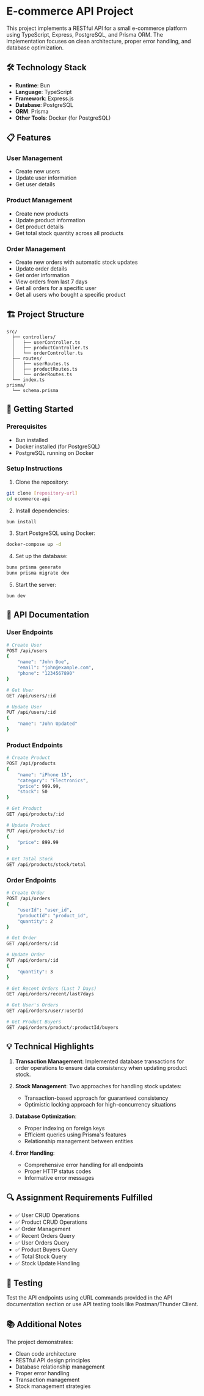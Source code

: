 # E-commerce API Project

This project implements a RESTful API for a small e-commerce platform using TypeScript, Express, PostgreSQL, and Prisma ORM. The implementation focuses on clean architecture, proper error handling, and database optimization.

## 🛠 Technology Stack

- **Runtime**: Bun
- **Language**: TypeScript
- **Framework**: Express.js
- **Database**: PostgreSQL
- **ORM**: Prisma
- **Other Tools**: Docker (for PostgreSQL)

## 📋 Features

### User Management
- Create new users
- Update user information
- Get user details

### Product Management
- Create new products
- Update product information
- Get product details
- Get total stock quantity across all products

### Order Management
- Create new orders with automatic stock updates
- Update order details
- Get order information
- View orders from last 7 days
- Get all orders for a specific user
- Get all users who bought a specific product

## 🏗 Project Structure

```
src/
  ├── controllers/
  │   ├── userController.ts
  │   ├── productController.ts
  │   └── orderController.ts
  ├── routes/
  │   ├── userRoutes.ts
  │   ├── productRoutes.ts
  │   └── orderRoutes.ts
  └── index.ts
prisma/
  └── schema.prisma
```

## 🚀 Getting Started

### Prerequisites
- Bun installed
- Docker installed (for PostgreSQL)
- PostgreSQL running on Docker

### Setup Instructions

1. Clone the repository:
```bash
git clone [repository-url]
cd ecommerce-api
```

2. Install dependencies:
```bash
bun install
```

3. Start PostgreSQL using Docker:
```bash
docker-compose up -d
```

4. Set up the database:
```bash
bunx prisma generate
bunx prisma migrate dev
```

5. Start the server:
```bash
bun dev
```

## 📝 API Documentation

### User Endpoints

```bash
# Create User
POST /api/users
{
    "name": "John Doe",
    "email": "john@example.com",
    "phone": "1234567890"
}

# Get User
GET /api/users/:id

# Update User
PUT /api/users/:id
{
    "name": "John Updated"
}
```

### Product Endpoints

```bash
# Create Product
POST /api/products
{
    "name": "iPhone 15",
    "category": "Electronics",
    "price": 999.99,
    "stock": 50
}

# Get Product
GET /api/products/:id

# Update Product
PUT /api/products/:id
{
    "price": 899.99
}

# Get Total Stock
GET /api/products/stock/total
```

### Order Endpoints

```bash
# Create Order
POST /api/orders
{
    "userId": "user_id",
    "productId": "product_id",
    "quantity": 2
}

# Get Order
GET /api/orders/:id

# Update Order
PUT /api/orders/:id
{
    "quantity": 3
}

# Get Recent Orders (Last 7 Days)
GET /api/orders/recent/last7days

# Get User's Orders
GET /api/orders/user/:userId

# Get Product Buyers
GET /api/orders/product/:productId/buyers
```

## 💡 Technical Highlights

1. **Transaction Management**: Implemented database transactions for order operations to ensure data consistency when updating product stock.

2. **Stock Management**: Two approaches for handling stock updates:
   - Transaction-based approach for guaranteed consistency
   - Optimistic locking approach for high-concurrency situations

3. **Database Optimization**:
   - Proper indexing on foreign keys
   - Efficient queries using Prisma's features
   - Relationship management between entities

4. **Error Handling**:
   - Comprehensive error handling for all endpoints
   - Proper HTTP status codes
   - Informative error messages

## 🔍 Assignment Requirements Fulfilled

- ✅ User CRUD Operations
- ✅ Product CRUD Operations
- ✅ Order Management
- ✅ Recent Orders Query
- ✅ User Orders Query
- ✅ Product Buyers Query
- ✅ Total Stock Query
- ✅ Stock Update Handling

## 🧪 Testing

Test the API endpoints using cURL commands provided in the API documentation section or use API testing tools like Postman/Thunder Client.

## 📚 Additional Notes

The project demonstrates:
- Clean code architecture
- RESTful API design principles
- Database relationship management
- Proper error handling
- Transaction management
- Stock management strategies
